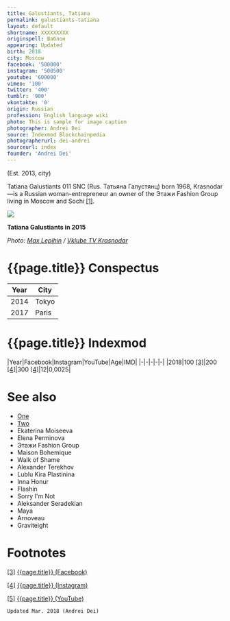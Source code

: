 ```yaml
---
title: Galustiants, Tatiana
permalink: galustiants-tatiana
layout: default
shortname: XXXXXXXXX
originspell: Шаблон
appearing: Updated
birth: 2018
city: Moscow
facebook: '500000'
instagram: '500500'
youtube: '600000'
vimeo: '100'
twitter: '400'
tumblr: '900'
vkontakte: '0'
origin: Russian
profession: English language wiki
photo: This is sample for image caption
photographer: Andrei Dei
source: Indexmod Blockchainpedia
photographerurl: dei-andrei
sourceurl: index
founder: 'Andrei Dei'
---
```



(Est. 2013, city)

Tatiana Galustiants  011  SNC (Rus. Татьяна Галустянц) born 1968, Krasnodar—is a Russian woman-entrepreneur an owner of the Этажи Fashion Group living in Moscow and Sochi <span id="a1">[\[1\]](#f1)</span>.

![](/encyclopedia/images/galustiants.jpg)

**Tatiana Galustiants in 2015**

*Photo: [Max Lepihin](index) / [Vklube TV Krasnodar](index)*

# {{page.title}} Conspectus

|Year|City|
|-|-|
|2014|Tokyo|
|2017|Paris|

# {{page.title}} Indexmod

|Year|Facebook|Instagram|YouTube|Age|IMD|
|-|-|-|-|-|
|2018|100 <span id="a3">[\[3\]](#f3)</span>|200 <span id="a4">[\[4\]](#f4)</span>|300 <span id="a4">[\[4\]](#f4)</span>|12|0,0025|

# See also

+ [One](index)
+ [Two](index)
+ Ekaterina Moiseeva
+ Elena Perminova
+ Этажи Fashion Group
+ Maison Bohemique
+ Walk of Shame
+ Alexander Terekhov
+ Lublu Kira Plastinina
+ Inna Honur
+ Flashin
+ Sorry I'm Not
+ Aleksander Seradekian
+ Maya
+ Arnoveau
+ Graviteight

# Footnotes

[[3]](#a3) <span id="f3"></span> [{{page.title}} (Facebook)](index)

[[4]](#a4) <span id="f4"></span> [{{page.title}} (Instagram)](index)

[[5]](#a5) <span id="f5"></span> [{{page.title}} (YouTube)](index)

`Updated Mar. 2018 (Andrei Dei)`
